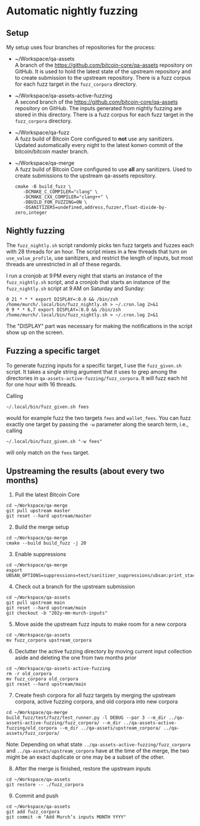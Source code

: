 # Automatic nightly fuzzing

## Setup

My setup uses four branches of repositories for the process:

- ~/Workspace/qa-assets  
    A branch of the https://github.com/bitcoin-core/qa-assets repository on GitHub. It is used to hold the latest state of the upstream repository and to create submission to the upstream repository. There is a fuzz corpus for each fuzz target in the `fuzz_corpora` directory.
- ~/Workspace/qa-assets-active-fuzzing  
    A second branch of the https://github.com/bitcoin-core/qa-assets repository on GitHub. The inputs generated from nightly fuzzing are stored in this directory. There is a fuzz corpus for each fuzz target in the `fuzz_corpora` directory.
- ~/Workspace/qa-fuzz  
    A fuzz build of Bitcoin Core configured to __not__ use any sanitizers. Updated automatically every night to the latest konwn commit of the bitcoin/bitcoin master branch.
- ~/Workspace/qa-merge  
    A fuzz build of Bitcoin Core configured to use __all__ any sanitizers. Used to create submissions to the upstream qa-assets repository.

    ```
    cmake -B build_fuzz \
       -DCMAKE_C_COMPILER="clang" \
       -DCMAKE_CXX_COMPILER="clang++" \
       -DBUILD_FOR_FUZZING=ON \
       -DSANITIZERS=undefined,address,fuzzer,float-divide-by-zero,integer
    ```

## Nightly fuzzing

The `fuzz_nightly.sh` script randomly picks ten fuzz targets and fuzzes each with 28 threads for an hour. The script mixes in a few threads that turn on `use_value_profile`, use sanitizers, and restrict the length of inputs, but most threads are unrestricted in all of these regards.

I run a cronjob at 9 PM every night that starts an instance of the `fuzz_nightly.sh` script, and a cronjob that starts an instance of the `fuzz_nightly.sh` script at 9 AM on Saturday and Sunday:

```
0 21 * * * export DISPLAY=:0.0 && /bin/zsh /home/murch/.local/bin/fuzz_nightly.sh > ~/.cron.log 2>&1
0 9 * * 6,7 export DISPLAY=:0.0 && /bin/zsh /home/murch/.local/bin/fuzz_nightly.sh > ~/.cron.log 2>&1
```

The "DISPLAY" part was necessary for making the notifications in the script show up on the screen.

## Fuzzing a specific target

To generate fuzzing inputs for a specific target, I use the `fuzz_given.sh` script. It takes a single string argument that it uses to grep among the directories in `qa-assets-active-fuzzing/fuzz_corpora`. It will fuzz each hit for one hour with 16 threads.

Calling

```
~/.local/bin/fuzz_given.sh fees
```

would for example fuzz the two targets `fees` and `wallet_fees`. You can fuzz exactly one target by passing the `-w` parameter along the search term, i.e., calling

```
~/.local/bin/fuzz_given.sh "-w fees"
```

will only match on the `fees` target.

## Upstreaming the results (about every two months)

1. Pull the latest Bitcoin Core
```
cd ~/Workspace/qa-merge
git pull upstream master
git reset --hard upstream/master
```

2. Build the merge setup
```
cd ~/Workspace/qa-merge
cmake --build build_fuzz -j 20
```

3. Enable suppressions
```
cd ~/Workspace/qa-merge
export UBSAN_OPTIONS=suppressions=test/sanitizer_suppressions/ubsan:print_stacktrace=1:halt_on_error=1:report_error_type=1
```

4. Check out a branch for the upstream submission
```
cd ~/Workspace/qa-assets
git pull upstream main
git reset --hard upstream/main
git checkout -b "202y-mm-murch-inputs"
```

5. Move aside the upstream fuzz inputs to make room for a new corpora
```
cd ~/Workspace/qa-assets
mv fuzz_corpora upstream_corpora
```

6. Declutter the active fuzzing directory by moving current input collection aside and deleting the one from two months prior
```
cd ~/Workspace/qa-assets-active-fuzzing
rm -r old_corpora
mv fuzz_corpora old_corpora
git reset --hard upstream/main
```

7. Create fresh corpora for all fuzz targets by merging the upstream corpora, active fuzzing corpora, and old corpora into new corpora
```
cd ~/Workspace/qa-merge
build_fuzz/test/fuzz/test_runner.py -l DEBUG --par 3 --m_dir ../qa-assets-active-fuzzing/fuzz_corpora/ --m_dir ../qa-assets-active-fuzzing/old_corpora --m_dir ../qa-assets/upstream_corpora/ ../qa-assets/fuzz_corpora/
```

Note: Depending on what state `../qa-assets-active-fuzzing/fuzz_corpora` and `../qa-assets/upstream_corpora` have at the time of the merge, the two might be an exact duplicate or one may be a subset of the other.

8. After the merge is finished, restore the upstream inputs
```
cd ~/Workspace/qa-assets
git restore -- ./fuzz_corpora
```

9. Commit and push
```
cd ~/Workspace/qa-assets
git add fuzz_corpora
git commit -m "Add Murch’s inputs MONTH YYYY"
```

